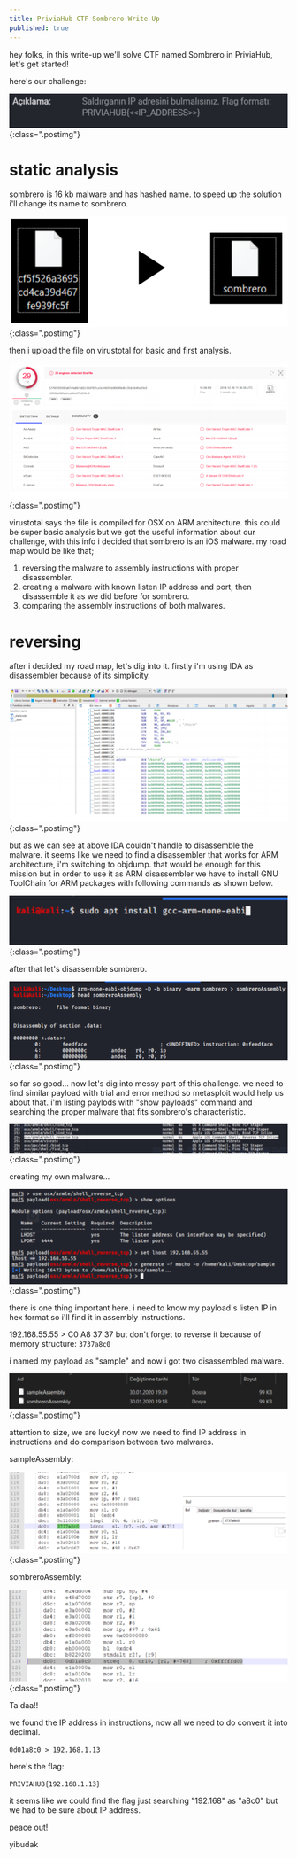 ```yaml
---
title: PriviaHub CTF Sombrero Write-Up
published: true
---
```

hey folks, in this write-up we'll solve CTF named Sombrero in PriviaHub, let's get started!

here's our challenge:

![image](post_resources/sombrero/description.png){:class=".postimg"}

# [](#header-3)static analysis

sombrero is 16 kb malware and has hashed name. to speed up the solution i'll change its name to sombrero.

![image](post_resources/sombrero/changename.png){:class=".postimg"}

then i upload the file on virustotal for basic and first analysis.

![image](post_resources/sombrero/virustotal.png){:class=".postimg"}

virustotal says the file is compiled for OSX on ARM architecture. this could be super basic analysis but we got the useful information about our challenge, with this info i decided that sombrero is an iOS malware. my road map would be like that;

1. reversing the malware to assembly instructions with proper disassembler.
1. creating a malware with known listen IP address and port, then disassemble it as we did before for sombrero.
1. comparing the assembly instructions of both malwares.

# [](#header-3)reversing

after i decided my road map, let's dig into it. firstly i'm using IDA as disassembler because of its simplicity.

![image](post_resources/sombrero/ida.png){:class=".postimg"}

but as we can see at above IDA couldn't handle to disassemble the malware. it seems like we need to find a disassembler that works for ARM architecture, i'm switching to objdump. that would be enough for this mission but in order to use it as ARM disassembler we have to install GNU ToolChain for ARM packages with following commands as shown below.

![image](post_resources/sombrero/installpackages.png){:class=".postimg"}

after that let's disassemble sombrero. 

![image](post_resources/sombrero/objdump.png){:class=".postimg"}

so far so good… now let's dig into messy part of this challenge. we need to find similar payload with trial and error method so metasploit would help us about that. i'm listing paylods with "show payloads" command and searching the proper malware that fits sombrero's characteristic.


![image](post_resources/sombrero/payload.png){:class=".postimg"}

creating my own malware…

![image](post_resources/sombrero/msfconsole.png){:class=".postimg"}

there is one thing important here. i need to know my payload's listen IP in hex format so i'll find it in assembly instructions.

192.168.55.55 > C0 A8 37 37 but don't forget to reverse it because of memory structure: `3737a8c0`

i named my payload as "sample" and now i got two disassembled malware.

![image](post_resources/sombrero/compare.png){:class=".postimg"}

attention to size, we are lucky! now we need to find IP address in instructions and do comparison between two malwares.

sampleAssembly:

![image](post_resources/sombrero/sampleassembly.png){:class=".postimg"}

sombreroAssembly:

![image](post_resources/sombrero/sombreroassembly.png){:class=".postimg"}

Ta daa!!

we found the IP address in instructions, now all we need to do convert it into decimal.

`0d01a8c0 > 192.168.1.13`

here's the flag:

`PRIVIAHUB{192.168.1.13}`

it seems like we could find the flag just searching "192.168" as "a8c0" but we had to be sure about IP address.

peace out!

yibudak